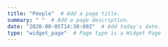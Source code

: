 ```yaml
---
title: "People"  # Add a page title.
summary: " "  # Add a page description.
date: "2020-08-05T14:30:00Z"  # Add today's date.
type: "widget_page"  # Page type is a Widget Page
---
```

